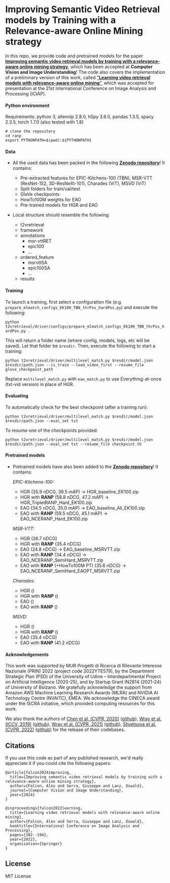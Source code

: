 # Improving Semantic Video Retrieval models by Training with a Relevance-aware Online Mining strategy
In this repo, we provide code and pretrained models for the paper [**Improving semantic video retrieval models by training with a relevance-aware online mining strategy**](https://doi.org/10.1016/j.cviu.2024.104035), which has been accepted at **Computer Vision and Image Understanding**! The code also covers the implementation of a preliminary version of this work, called ["**Learning video retrieval models with relevance-aware online mining**"](https://arxiv.org/abs/2203.08688), which was accepted for presentation at the 21st International Conference on Image Analysis and Processing (ICIAP).

#### Python environment
Requirements: python 3, allennlp 2.8.0, h5py 3.6.0, pandas 1.3.5, spacy 2.3.5, torch 1.7.0 (also tested with 1.8)
```
# clone the repository
cd ranp
export PYTHONPATH=$(pwd):${PYTHONPATH}
```

#### Data
- All the used data has been packed in the following [**Zenodo repository**]()! It contains:
    - Pre-extracted features for EPIC-Kitchens-100 (TBN), MSR-VTT (ResNet-152, 3D-ResNeXt-101), Charades (ViT), MSVD (ViT)
    - Split folders for train/val/test
    - GloVe checkpoints
    - HowTo100M weights for EAO
    - Pre-trained models for HGR and EAO

- Local structure should resemble the following:
    - t2vretrieval
    - framework
    - annotations
        - msr-vttRET
        - epic100
        - ...
    - ordered_feature
        - msrvttSA
        - epic100SA
        - ...
    - results

#### Training
To launch a training, first select a configuration file (e.g. ``prepare_mlmatch_configs_EK100_TBN_thrPos_hardPos.py``) and execute the following:

``python t2vretrieval/driver/configs/prepare_mlmatch_configs_EK100_TBN_thrPos_hardPos.py .``

This will return a folder name (where config, models, logs, etc will be saved). Let that folder be ``$resdir``. Then, execute the following to start a training:

``python t2vretrieval/driver/multilevel_match.py $resdir/model.json $resdir/path.json --is_train --load_video_first --resume_file glove_checkpoint_path``

Replace ``multilevel_match.py`` with ``eao_match.py`` to use Everything-at-once (txt-vid version) in place of HGR.

#### Evaluating
To automatically check for the best checkpoint (after a training run):

``python t2vretrieval/driver/multilevel_match.py $resdir/model.json $resdir/path.json --eval_set tst``

To resume one of the checkpoints provided:

``python t2vretrieval/driver/multilevel_match.py $resdir/model.json $resdir/path.json --eval_set tst --resume_file checkpoint.th``

#### Pretrained models
- Pretrained models have also been added to the [**Zenodo repository**]()! It contains:
    
    *EPIC-Kitchens-100:*
    - HGR (35.9 nDCG, 39.5 mAP) -> HGR_baseline_EK100.zip
    - HGR with **RANP** (58.8 nDCG, 47.2 mAP) -> HGR_TripletRANP_Hard_EK100.zip
    - EAO (34.5 nDCG, 35.0 mAP) -> EAO_baseline_All_EK100.zip
    - EAO with **RANP** (59.5 nDCG, 45.1 mAP) -> EAO_NCERANP_Hard_EK100.zip

    *MSR-VTT:*
    - HGR (26.7 nDCG)
    - HGR with **RANP** (35.4 nDCG)
    - EAO (24.8 nDCG) -> EAO_baseline_MSRVTT.zip
    - EAO with **RANP** (34.4 nDCG) -> EAO_NCERANP_SemiHard_MSRVTT.zip
    - EAO with **RANP** (+HowTo100M PT) (35.6 nDCG) -> EAO_NCERANP_SemiHard_EAOPT_MSRVTT.zip
    
    *Charades:*
    - HGR ()
    - HGR with **RANP** ()
    - EAO ()
    - EAO with **RANP** ()
    
    *MSVD:*
    - HGR ()
    - HGR with **RANP** ()
    - EAO (35.4 nDCG)
    - EAO with **RANP** (41.2 nDCG)

#### Acknowledgements
This work was supported by MUR Progetti di Ricerca di Rilevante Interesse Nazionale (PRIN) 2022 (project code 2022YTE579), by the Department Strategic Plan (PSD) of the University of Udine – Interdepartmental Project on Artificial Intelligence (2020-25), and by Startup Grant IN2814 (2021-24) of University of Bolzano. We gratefully acknowledge the support from Amazon AWS Machine Learning Research Awards (MLRA) and NVIDIA AI Technology Centre (NVAITC), EMEA. We acknowledge the CINECA award under the ISCRA initiative, which provided  computing resources for this work.

We also thank the authors of 
 [Chen et al. (CVPR, 2020)](https://arxiv.org/abs/2003.00392) ([github](https://github.com/cshizhe/hgr_v2t)),
 [Wray et al. (ICCV, 2019)](https://openaccess.thecvf.com/content_ICCV_2019/papers/Wray_Fine-Grained_Action_Retrieval_Through_Multiple_Parts-of-Speech_Embeddings_ICCV_2019_paper.pdf) ([github](https://github.com/mwray/Joint-Part-of-Speech-Embeddings)),
 [Wray et al. (CVPR, 2021)](https://arxiv.org/abs/2103.10095) ([github](https://github.com/mwray/Semantic-Video-Retrieval)),
 [Shvetsova et al. (CVPR, 2022)](https://openaccess.thecvf.com/content/CVPR2022/html/Shvetsova_Everything_at_Once_-_Multi-Modal_Fusion_Transformer_for_Video_Retrieval_CVPR_2022_paper.html) ([github](https://github.com/ninatu/everything_at_once))
 for the release of their codebases. 

## Citations
If you use this code as part of any published research, we'd really appreciate it if you could cite the following papers:
```text
@article{falcon2024improving,
  title={Improving semantic video retrieval models by training with a relevance-aware online mining strategy},
  author={Falcon, Alex and Serra, Giuseppe and Lanz, Oswald},
  journal={Computer Vision and Image Understanding},
  year={2024}
}
```

```text
@inproceedings{falcon2022learning,
  title={Learning video retrieval models with relevance-aware online mining},
  author={Falcon, Alex and Serra, Giuseppe and Lanz, Oswald},
  booktitle={International Conference on Image Analysis and Processing},
  pages={182--194},
  year={2022},
  organization={Springer}
}
```

## License

MIT License
